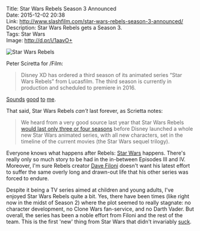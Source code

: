 Title: Star Wars Rebels Season 3 Announced  
Date: 2015-12-02 20:38  
Link: http://www.slashfilm.com/star-wars-rebels-season-3-announced/  
Description: Star Wars Rebels gets a Season 3.  
Tags: Star Wars  
Image: http://d.pr/i/1aavO+  

![Star Wars Rebels][1]

Peter Sciretta for /Film:

> Disney XD has ordered a third season of its animated series “Star Wars Rebels” from Lucasfilm. The third season is currently in production and scheduled to premiere in 2016.

[Sounds][2] [good][3] [to][4] [me][5].

That said, Star Wars Rebels *can't* last forever, as Scrietta notes:

> We heard from a very good source last year that Star Wars Rebels [would last only three or four seasons][6] before Disney launched a whole new Star Wars animated series, with all new characters, set in the timeline of the current movies (the Star Wars sequel trilogy).

Everyone knows what happens after Rebels: [Star Wars][7] happens. There's really only so much story to be had in the in-between Episodes III and IV. Moreover, I'm sure Rebels creator [Dave Filoni][8] doesn't want his latest effort to suffer the same overly long and drawn-out life that his other series was forced to endure.

Despite it being a TV series aimed at children and young adults, I've enjoyed Star Wars Rebels quite a bit. Yes, there have been times (like right now in the midst of Season 2) where the plot seemed to really stagnate: no character development, no Clone Wars fan-service, and no Darth Vader. But overall, the series has been a noble effort from Filoni and the rest of the team. This is the first 'new' thing from Star Wars that didn't invariably [suck][9].

[1]: http://d.pr/i/1aavO+ "Star Wars Rebels"
[2]: /2015/1/13/billy-dee-williams-will-play-lando-calrissian-in-star-wars "My post entitled 'Billy Dee Williams Will Play Lando Calrissian in Star Wars Rebels'"
[3]: /2015/3/3/sarah-michelle-gellar-star-wars-rebels-casting-announced "My post entitled 'Sarah Michelle Gellar Joins Star Wars Rebels'"
[4]: /2015/4/18/star-wars-rebels-season-2-trailer "My post entitled 'Star Wars Rebels Season 2 Trailer & Poster: Rex Is Back and Darth Vader Fights the Jedi'"
[5]: /2015/9/17/return-of-the-clones "My post entitled 'Return of the Clones'"
[6]: http://www.slashfilm.com/new-star-wars-animated-series/ "/Film on the 'Star Wars Rebels' successor from Disney XD"
[7]: https://en.wikipedia.org/wiki/Star_Wars_(film) "Wikipedia: Star Wars (film)"
[8]: https://en.wikipedia.org/wiki/Dave_Filoni "Wikipedia: 'Star Wars: The Clone Wars (2008)' and 'Star Wars Rebels' creator"
[9]: https://en.wikipedia.org/wiki/Star_Wars_Episode_I%3A_The_Phantom_Menace#Reception "Wikipedia: 'Star Wars Episode I: The Phantom Menace'"